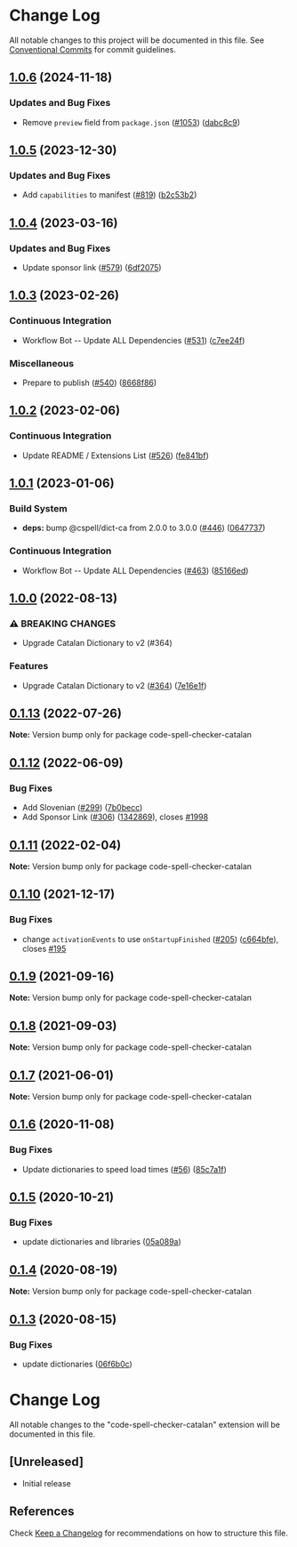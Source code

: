 # Change Log

All notable changes to this project will be documented in this file.
See [Conventional Commits](https://conventionalcommits.org) for commit guidelines.

## [1.0.6](https://github.com/streetsidesoftware/vscode-cspell-dict-extensions/compare/code-spell-checker-catalan@1.0.5...code-spell-checker-catalan@1.0.6) (2024-11-18)


### Updates and Bug Fixes

* Remove `preview` field from `package.json` ([#1053](https://github.com/streetsidesoftware/vscode-cspell-dict-extensions/issues/1053)) ([dabc8c9](https://github.com/streetsidesoftware/vscode-cspell-dict-extensions/commit/dabc8c9b4ebbcfe3f0bb61644437e043908a838e))

## [1.0.5](https://github.com/streetsidesoftware/vscode-cspell-dict-extensions/compare/code-spell-checker-catalan@1.0.4...code-spell-checker-catalan@1.0.5) (2023-12-30)


### Updates and Bug Fixes

* Add `capabilities` to manifest ([#819](https://github.com/streetsidesoftware/vscode-cspell-dict-extensions/issues/819)) ([b2c53b2](https://github.com/streetsidesoftware/vscode-cspell-dict-extensions/commit/b2c53b27df0597c88c82c9773c054a1a5f6c1b54))

## [1.0.4](https://github.com/streetsidesoftware/vscode-cspell-dict-extensions/compare/code-spell-checker-catalan@1.0.3...code-spell-checker-catalan@1.0.4) (2023-03-16)


### Updates and Bug Fixes

* Update sponsor link ([#579](https://github.com/streetsidesoftware/vscode-cspell-dict-extensions/issues/579)) ([6df2075](https://github.com/streetsidesoftware/vscode-cspell-dict-extensions/commit/6df2075cda94e9253a1f11d5dcf63e73a49b8edd))

## [1.0.3](https://github.com/streetsidesoftware/vscode-cspell-dict-extensions/compare/code-spell-checker-catalan@1.0.2...code-spell-checker-catalan@1.0.3) (2023-02-26)


### Continuous Integration

* Workflow Bot -- Update ALL Dependencies ([#531](https://github.com/streetsidesoftware/vscode-cspell-dict-extensions/issues/531)) ([c7ee24f](https://github.com/streetsidesoftware/vscode-cspell-dict-extensions/commit/c7ee24f30552a6e8904a8d489b8a76ddcd3eedec))


### Miscellaneous

* Prepare to publish ([#540](https://github.com/streetsidesoftware/vscode-cspell-dict-extensions/issues/540)) ([8668f86](https://github.com/streetsidesoftware/vscode-cspell-dict-extensions/commit/8668f86b5fe3bf076cc44db54ec9b15d2f137623))

## [1.0.2](https://github.com/streetsidesoftware/vscode-cspell-dict-extensions/compare/code-spell-checker-catalan@1.0.1...code-spell-checker-catalan@1.0.2) (2023-02-06)


### Continuous Integration

* Update README / Extensions List ([#526](https://github.com/streetsidesoftware/vscode-cspell-dict-extensions/issues/526)) ([fe841bf](https://github.com/streetsidesoftware/vscode-cspell-dict-extensions/commit/fe841bfc7209e134740b24897e23748581536eb3))

## [1.0.1](https://github.com/streetsidesoftware/vscode-cspell-dict-extensions/compare/code-spell-checker-catalan@1.0.0...code-spell-checker-catalan@1.0.1) (2023-01-06)


### Build System

* **deps:** bump @cspell/dict-ca from 2.0.0 to 3.0.0 ([#446](https://github.com/streetsidesoftware/vscode-cspell-dict-extensions/issues/446)) ([0647737](https://github.com/streetsidesoftware/vscode-cspell-dict-extensions/commit/0647737f826aa08afc38186f66464e735db77ee8))


### Continuous Integration

* Workflow Bot -- Update ALL Dependencies ([#463](https://github.com/streetsidesoftware/vscode-cspell-dict-extensions/issues/463)) ([85166ed](https://github.com/streetsidesoftware/vscode-cspell-dict-extensions/commit/85166ed01b3b324b9bfc737443a76318aa1cdda7))

## [1.0.0](https://github.com/streetsidesoftware/vscode-cspell-dict-extensions/compare/code-spell-checker-catalan@0.1.13...code-spell-checker-catalan@1.0.0) (2022-08-13)


### ⚠ BREAKING CHANGES

* Upgrade Catalan Dictionary to v2 (#364)

### Features

* Upgrade Catalan Dictionary to v2 ([#364](https://github.com/streetsidesoftware/vscode-cspell-dict-extensions/issues/364)) ([7e16e1f](https://github.com/streetsidesoftware/vscode-cspell-dict-extensions/commit/7e16e1f7015bc8bdc9c4fddfab93392834db460a))

## [0.1.13](https://github.com/streetsidesoftware/vscode-cspell-dict-extensions/compare/code-spell-checker-catalan@0.1.12...code-spell-checker-catalan@0.1.13) (2022-07-26)

**Note:** Version bump only for package code-spell-checker-catalan





## [0.1.12](https://github.com/streetsidesoftware/vscode-cspell-dict-extensions/compare/code-spell-checker-catalan@0.1.11...code-spell-checker-catalan@0.1.12) (2022-06-09)


### Bug Fixes

* Add Slovenian ([#299](https://github.com/streetsidesoftware/vscode-cspell-dict-extensions/issues/299)) ([7b0becc](https://github.com/streetsidesoftware/vscode-cspell-dict-extensions/commit/7b0becc910e11e674ad32be812aa5e138b005219))
* Add Sponsor Link ([#306](https://github.com/streetsidesoftware/vscode-cspell-dict-extensions/issues/306)) ([1342869](https://github.com/streetsidesoftware/vscode-cspell-dict-extensions/commit/13428699ee20f6b6a597dd2638d5633f2a53c9cf)), closes [#1998](https://github.com/streetsidesoftware/vscode-cspell-dict-extensions/issues/1998)





## [0.1.11](https://github.com/streetsidesoftware/vscode-cspell-dict-extensions/compare/code-spell-checker-catalan@0.1.10...code-spell-checker-catalan@0.1.11) (2022-02-04)

**Note:** Version bump only for package code-spell-checker-catalan





## [0.1.10](https://github.com/streetsidesoftware/vscode-cspell-dict-extensions/compare/code-spell-checker-catalan@0.1.9...code-spell-checker-catalan@0.1.10) (2021-12-17)


### Bug Fixes

* change `activationEvents` to use `onStartupFinished` ([#205](https://github.com/streetsidesoftware/vscode-cspell-dict-extensions/issues/205)) ([c664bfe](https://github.com/streetsidesoftware/vscode-cspell-dict-extensions/commit/c664bfe88497c9eaf82aa5549734d99db9194001)), closes [#195](https://github.com/streetsidesoftware/vscode-cspell-dict-extensions/issues/195)





## [0.1.9](https://github.com/streetsidesoftware/vscode-cspell-dict-extensions/compare/code-spell-checker-catalan@0.1.8...code-spell-checker-catalan@0.1.9) (2021-09-16)

**Note:** Version bump only for package code-spell-checker-catalan





## [0.1.8](https://github.com/streetsidesoftware/vscode-cspell-dict-extensions/compare/code-spell-checker-catalan@0.1.7...code-spell-checker-catalan@0.1.8) (2021-09-03)

**Note:** Version bump only for package code-spell-checker-catalan





## [0.1.7](https://github.com/streetsidesoftware/vscode-cspell-dict-extensions/compare/code-spell-checker-catalan@0.1.6...code-spell-checker-catalan@0.1.7) (2021-06-01)

**Note:** Version bump only for package code-spell-checker-catalan





## [0.1.6](https://github.com/streetsidesoftware/vscode-cspell-dict-extensions/compare/code-spell-checker-catalan@0.1.5...code-spell-checker-catalan@0.1.6) (2020-11-08)


### Bug Fixes

* Update dictionaries to speed load times ([#56](https://github.com/streetsidesoftware/vscode-cspell-dict-extensions/issues/56)) ([85c7a1f](https://github.com/streetsidesoftware/vscode-cspell-dict-extensions/commit/85c7a1f3363945594f6d86dbb7dae7f4c95a76e7))





## [0.1.5](https://github.com/streetsidesoftware/vscode-cspell-dict-extensions/compare/code-spell-checker-catalan@0.1.4...code-spell-checker-catalan@0.1.5) (2020-10-21)


### Bug Fixes

* update dictionaries and libraries ([05a089a](https://github.com/streetsidesoftware/vscode-cspell-dict-extensions/commit/05a089add3e0e3606ac1604df1539adfb272461f))





## [0.1.4](https://github.com/streetsidesoftware/vscode-cspell-dict-extensions/compare/code-spell-checker-catalan@0.1.3...code-spell-checker-catalan@0.1.4) (2020-08-19)

**Note:** Version bump only for package code-spell-checker-catalan





## [0.1.3](https://github.com/streetsidesoftware/vscode-cspell-dict-extensions/compare/code-spell-checker-catalan@0.1.2...code-spell-checker-catalan@0.1.3) (2020-08-15)


### Bug Fixes

* update dictionaries ([06f6b0c](https://github.com/streetsidesoftware/vscode-cspell-dict-extensions/commit/06f6b0cd9c011d55de841aa75591422a18d8a8f6))





# Change Log
All notable changes to the "code-spell-checker-catalan" extension will be documented in this file.

## [Unreleased]
- Initial release

## References
Check [Keep a Changelog](http://keepachangelog.com/) for recommendations on how to structure this file.
